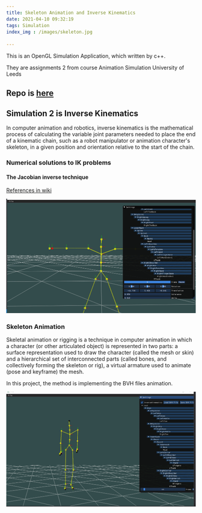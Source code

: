 ```yaml
---
title: Skeleton Animation and Inverse Kinematics 
date: 2021-04-10 09:32:19
tags: Simulation
index_img : /images/skeleton.jpg

---
```


This is an OpenGL Simulation Application, which written by c++.

They are assignments 2 from course Animation Simulation University of Leeds


## Repo is [here](https://github.com/flwmxd/Simulations)


## Simulation 2 is Inverse Kinematics 

In computer animation and robotics, inverse kinematics is the mathematical process of calculating the variable joint parameters needed to place the end of a kinematic chain, such as a robot manipulator or animation character's skeleton, in a given position and orientation relative to the start of the chain.

### Numerical solutions to IK problems


#### The Jacobian inverse technique

[References in wiki](https://en.wikipedia.org/wiki/Inverse_kinematics)

![ffd2d](/images/IK.gif)


### Skeleton Animation

Skeletal animation or rigging is a technique in computer animation in which a character (or other articulated object) is represented in two parts: a surface representation used to draw the character (called the mesh or skin) and a hierarchical set of interconnected parts (called bones, and collectively forming the skeleton or rig), a virtual armature used to animate (pose and keyframe) the mesh. 

In this project, the method is implementing the BVH files animation.


![skeleton-animation](/images/skeleton-animation.gif)